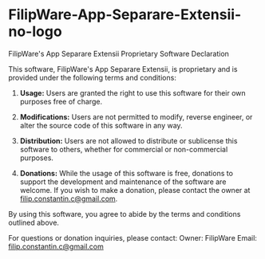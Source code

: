 # FilipWare-App-Separare-Extensii-no-logo

FilipWare's App Separare Extensii Proprietary Software Declaration

This software, FilipWare's App Separare Extensii, is proprietary and is provided under the following terms and conditions:

1. **Usage:** Users are granted the right to use this software for their own purposes free of charge.

2. **Modifications:** Users are not permitted to modify, reverse engineer, or alter the source code of this software in any way.

3. **Distribution:** Users are not allowed to distribute or sublicense this software to others, whether for commercial or non-commercial purposes.

4. **Donations:** While the usage of this software is free, donations to support the development and maintenance of the software are welcome. If you wish to make a donation, please contact the owner at filip.constantin.c@gmail.com.

By using this software, you agree to abide by the terms and conditions outlined above.

For questions or donation inquiries, please contact:
Owner: FilipWare
Email: filip.constantin.c@gmail.com
